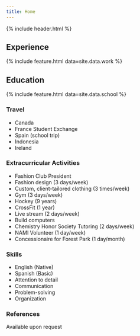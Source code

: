 ```yaml
---
title: Home
---
```


{% include header.html %}

## Experience

{% include feature.html data=site.data.work %}

## Education

{% include feature.html data=site.data.school %}

### Travel

- Canada
- France Student Exchange
- Spain (school trip)
- Indonesia
- Ireland

### Extracurricular Activities

- Fashion Club President
- Fashion design (3 days/week)
- Custom, client-tailored clothing (3 times/week)
- Gym (3 days/week)
- Hockey (9 years)
- CrossFit (1 year)
- Live stream (2 days/week)
- Build computers
- Chemistry Honor Society Tutoring (2 days/week)
- NAMI Volunteer (1 day/week)
- Concessionaire for Forest Park (1 day/month)

### Skills

- English (Native)
- Spanish (Basic)
- Attention to detail
- Communication
- Problem-solving
- Organization

### References

Available upon request
